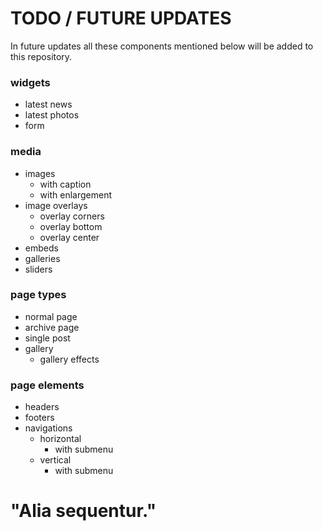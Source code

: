 # TODO / FUTURE UPDATES #

In future updates all these components mentioned below will be added to this repository.

### widgets

* latest news
* latest photos
* form

### media

* images
	* with caption
	* with enlargement
* image overlays
	* overlay corners
	* overlay bottom
	* overlay center
* embeds
* galleries
* sliders


### page types

* normal page
* archive page
* single post
* gallery
	* gallery effects


### page elements

* headers
* footers
* navigations
	* horizontal
		* with submenu
	* vertical
		* with submenu


# "Alia sequentur."